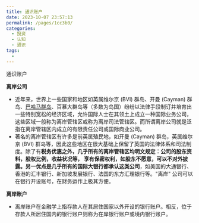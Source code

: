 ```yaml
---
title: 通识账户
date: 2023-10-07 23:57:13
permalink: /pages/1cc3b0/
categories:
  - 投资
  - 认知
  - 通识
tags:
  - 
---
```

通识账户

**离岸公司**

- 近年来，世界上一些国家和地区如英属维尔京 (BVI) 群岛、开曼 (Cayman) 群岛、[巴哈马群岛](https://baike.baidu.com/item/%E5%B7%B4%E5%93%88%E9%A9%AC%E7%BE%A4%E5%B2%9B)、百慕大群岛等（多数为岛国）纷纷以法律手段制订并培育出一些特别宽松的经济区域，允许国际人士在其领土上成立一种国际业务公司，这些区域一般称为离岸管辖区或称为离岸司法管辖区。而所谓离岸公司就是泛指在离岸管辖区内成立的有限责任公司或国际商业公司。
- 著名的离岸管辖区有许多是前英属殖民地，如开曼 (Cayman) 群岛，英属维尔京 (BVI) 群岛等，因此这些地区在很大基础上保留了英国的法律体系和司法制度。除了有**税务优惠之外，几乎所有的离岸管辖区均明文规定：公司的股东资料，股权比例，收益状况等， 享有保密权利，如股东不愿意，可以不对外披露。**另一优点是**几乎所有的国际大银行都承认这类公司**，如美国的大通银行、香港的汇丰银行、新加坡发展银行、法国的东方汇理银行等。"离岸" 公司可以在银行开设账号，在财务运作上极其方便。

**离岸账户**

- 离岸账户在金融学上指存款人在其居住国家以外开设的银行账户。相反，位于存款人所居住国内的银行账户则称为在岸银行账户或境内银行账户。